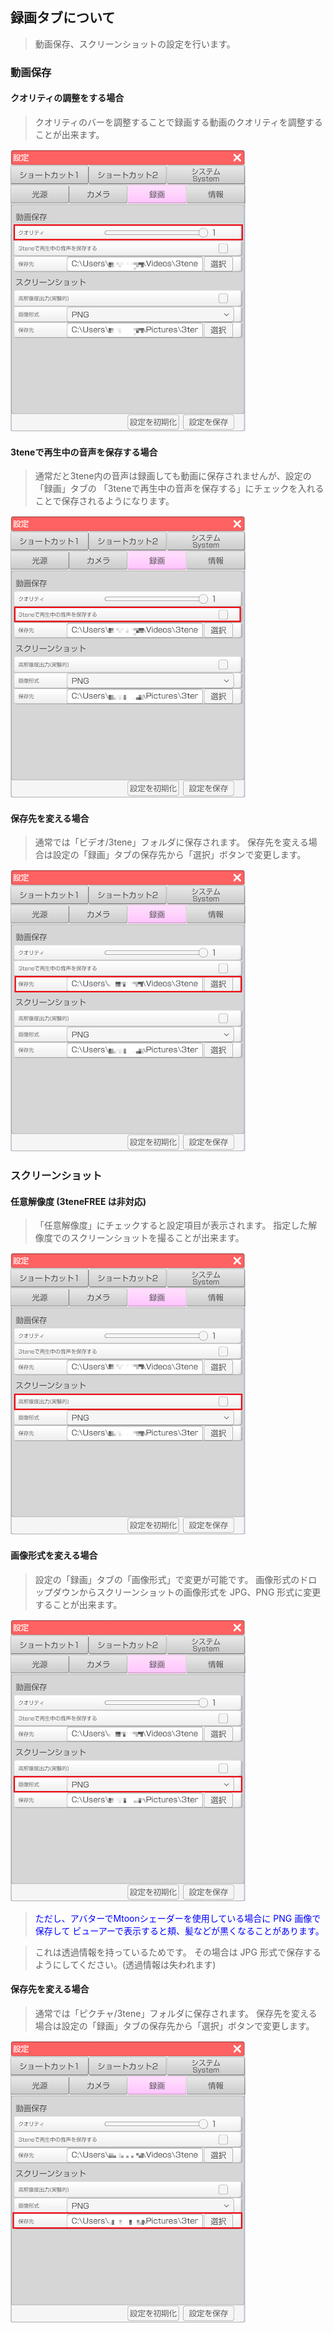 ## 録画タブについて

>動画保存、スクリーンショットの設定を行います。

### 動画保存

#### クオリティの調整をする場合

>クオリティのバーを調整することで録画する動画のクオリティを調整することが出来ます。

![画像](image/settingRecording_1.png "")


#### 3teneで再生中の音声を保存する場合

>通常だと3tene内の音声は録画しても動画に保存されませんが、設定の「録画」タブの
「3teneで再生中の音声を保存する」にチェックを入れることで保存されるようになります。

![画像](image/settingRecording_2.png "")


#### 保存先を変える場合

>通常では「ビデオ/3tene」フォルダに保存されます。
>保存先を変える場合は設定の「録画」タブの保存先から「選択」ボタンで変更します。

![画像](image/settingRecording_3.png "")

### スクリーンショット

#### 任意解像度 (3teneFREE は非対応)

>「任意解像度」にチェックすると設定項目が表示されます。
>指定した解像度でのスクリーンショットを撮ることが出来ます。

![画像](image/settingRecording_4.png "")


#### 画像形式を変える場合

>設定の「録画」タブの「画像形式」で変更が可能です。
>画像形式のドロップダウンからスクリーンショットの画像形式を
JPG、PNG 形式に変更することが出来ます。

![画像](image/settingRecording_5.png "")

><font color="Blue">ただし、アバターでMtoonシェーダーを使用している場合に PNG 画像で保存して
>ビューアーで表示すると頬、髪などが黒くなることがあります。</font>

>これは透過情報を持っているためです。
>その場合は JPG 形式で保存するようにしてください。(透過情報は失われます)


#### 保存先を変える場合

>通常では「ピクチャ/3tene」フォルダに保存されます。
>保存先を変える場合は設定の「録画」タブの保存先から「選択」ボタンで変更します。

![画像](image/settingRecording_6.png "")